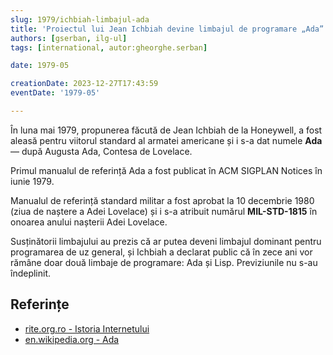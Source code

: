 ```yaml
---
slug: 1979/ichbiah-limbajul-ada
title: 'Proiectul lui Jean Ichbiah devine limbajul de programare „Ada”'
authors: [gserban, ilg-ul]
tags: [international, autor:gheorghe.serban]

date: 1979-05

creationDate: 2023-12-27T17:43:59
eventDate: '1979-05'

---
```


În luna mai 1979, propunerea făcută de Jean Ichbiah de la Honeywell,
a fost aleasă pentru viitorul standard al armatei americane
și i s-a dat numele **Ada** — după Augusta Ada, Contesa de Lovelace.

<!-- truncate -->

Primul manualul de referință Ada a fost publicat în ACM SIGPLAN Notices în
iunie 1979.

Manualul de referință standard militar a fost aprobat la 10 decembrie 1980
(ziua de naștere a Adei Lovelace) și i s-a atribuit numărul **MIL-STD-1815**
în onoarea anului nașterii Adei Lovelace.

Susținătorii limbajului au prezis că ar putea deveni limbajul dominant
pentru programarea de uz general, și Ichbiah a declarat public că în
zece ani vor rămâne doar două limbaje de programare: Ada și Lisp.
Previziunile nu s-au îndeplinit.

## Referințe

- [rite.org.ro - Istoria Internetului](https://rite.org.ro/istoria-internetului/)
- [en.wikipedia.org - Ada](https://en.wikipedia.org/wiki/Ada_(programming_language))
